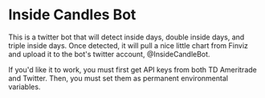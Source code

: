 # Inside Candles Bot
 This is a twitter bot that will detect inside days, double inside days, and triple inside days.  Once detected, it will pull a nice little chart from Finviz and upload it to the bot's twitter account, @InsideCandleBot. 

 If you'd like it to work, you must first get API keys from both TD Ameritrade and Twitter.  Then, you must set them as permanent environmental variables.
